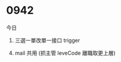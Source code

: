 # 0942

今日

1. 三選一單改單一接口 trigger
<!-- 2. 1153 isHoilday 修正 -->
<!-- 3. 405 測試 -->
4. mail 共用 (抓主管 leveCode 離職取更上層)